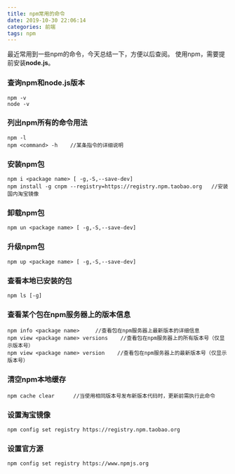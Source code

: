 ```yaml
---
title: npm常用的命令
date: 2019-10-30 22:06:14
categories: 前端
tags: npm
---
```

最近常用到一些npm的命令，今天总结一下，方便以后查阅。
使用npm，需要提前安装**node.js**。
### 查询npm和node.js版本
```
npm -v
node -v
```

### 列出npm所有的命令用法
```
npm -l
npm <command> -h    //某条指令的详细说明
```

### 安装npm包
```
npm i <package name> [ -g,-S,--save-dev]
npm install -g cnpm --registry=https://registry.npm.taobao.org   //安装国内淘宝镜像
```

### 卸载npm包
```
npm un <package name> [ -g,-S,--save-dev]
```

### 升级npm包
```
npm up <package name> [ -g,-S,--save-dev]
```

### 查看本地已安装的包
```
npm ls [-g]
```

### 查看某个包在npm服务器上的版本信息
```
npm info <package name>     //查看包在npm服务器上最新版本的详细信息 
npm view <package name> versions    //查看包在npm服务器上的所有版本号（仅显示版本号） 
npm view <package name> version    //查看包在npm服务器上的最新版本号（仅显示版本号） 
```

### 清空npm本地缓存
```
npm cache clear      //当使用相同版本号发布新版本代码时，更新前需执行此命令
```
### 设置淘宝镜像
`npm config set registry https://registry.npm.taobao.org`

### 设置官方源
`npm config set registry https://www.npmjs.org `
